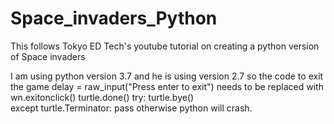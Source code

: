 # Space_invaders_Python

This follows Tokyo ED Tech's youtube tutorial on creating a python version of Space invaders

I am using python version 3.7 and he is using version 2.7 so the code to exit the game
                    delay = raw_input("Press enter to exit")
needs to be replaced with 
                    wn.exitonclick()
                    turtle.done()
                    try:
                        turtle.bye()   
                    except turtle.Terminator:
                        pass
otherwise python will crash. 
